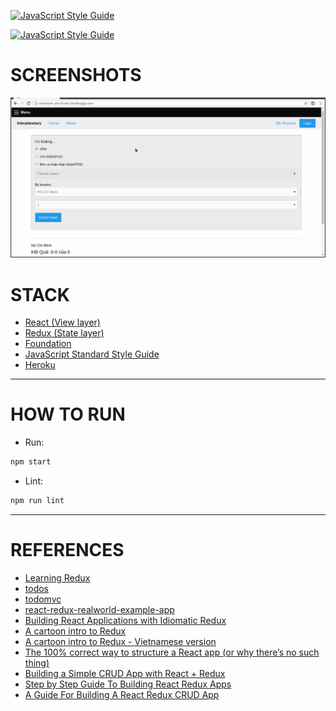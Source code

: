 [![JavaScript Style Guide](https://cdn.rawgit.com/standard/standard/master/badge.svg)](https://github.com/standard/standard)

[![JavaScript Style Guide](https://img.shields.io/badge/code_style-standard-brightgreen.svg)](https://standardjs.com)

# SCREENSHOTS

![Overview](https://raw.githubusercontent.com/nguyentrucxinh/eximbank-atm-finder/master/screenshots/overview.gif)

# STACK

- [React (View layer)](https://reactjs.org/)
- [Redux (State layer)](https://redux.js.org/)
- [Foundation](https://foundation.zurb.com/)
- [JavaScript Standard Style Guide](https://standardjs.com/)
- [Heroku](https://www.heroku.com/)

---
# HOW TO RUN

- Run:
```bash
npm start
```

- Lint:
```bash
npm run lint
```

---
# REFERENCES

- [Learning Redux](https://www.lynda.com/React-js-tutorials/Learning-Redux/540345-2.html?srchtrk=index%3a1%0alinktypeid%3a2%0aq%3alearning+redux%0apage%3a1%0as%3arelevance%0asa%3atrue%0aproducttypeid%3a2)
- [todos](https://github.com/reactjs/redux/tree/master/examples/todos)
- [todomvc](https://github.com/reactjs/redux/tree/master/examples/todomvc)
- [react-redux-realworld-example-app](https://github.com/gothinkster/react-redux-realworld-example-app)
- [Building React Applications with Idiomatic Redux](https://egghead.io/courses/building-react-applications-with-idiomatic-redux)
- [A cartoon intro to Redux](https://code-cartoons.com/a-cartoon-intro-to-redux-3afb775501a6?gi=1b2c75f4f489)
- [A cartoon intro to Redux - Vietnamese version](https://viblo.asia/p/redux-cho-nguoi-moi-bat-dau-part-1-introduction-ZjleaBBZkqJ)
- [The 100% correct way to structure a React app (or why there’s no such thing)](https://hackernoon.com/the-100-correct-way-to-structure-a-react-app-or-why-theres-no-such-thing-3ede534ef1ed)
- [Building a Simple CRUD App with React + Redux](http://www.thegreatcodeadventure.com/building-a-simple-crud-app-with-react-redux-part-1/)
- [Step by Step Guide To Building React Redux Apps](https://medium.com/@rajaraodv/step-by-step-guide-to-building-react-redux-apps-using-mocks-48ca0f47f9a)
- [A Guide For Building A React Redux CRUD App](https://medium.com/@rajaraodv/a-guide-for-building-a-react-redux-crud-app-7fe0b8943d0f)
